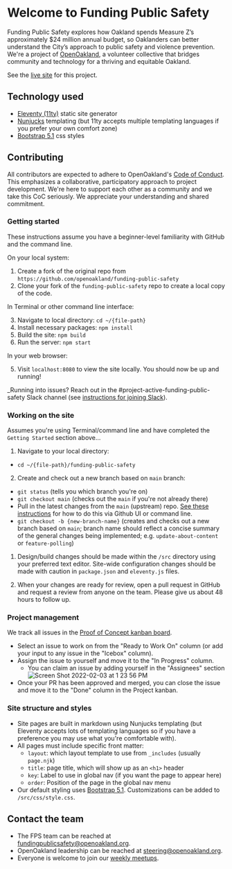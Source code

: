 # Welcome to Funding Public Safety

Funding Public Safety explores how Oakland spends Measure Z’s approximately $24 million annual budget, so Oaklanders can better understand the City’s approach to public safety and violence prevention. We're a project of [OpenOakland](https://openoakland.org), a volunteer collective that bridges community and technology for a thriving and equitable Oakland.

See the [live site](https://openoakland.github.io/funding-public-safety/) for this project.

## Technology used

- [Eleventy (11ty)](https://www.11ty.dev/) static site generator
- [Nunjucks](https://mozilla.github.io/nunjucks/templating.html) templating (but 11ty accepts multiple templating languages if you prefer your own comfort zone)
- [Bootstrap 5.1](https://getbootstrap.com/docs/5.1) css styles

## Contributing

All contributors are expected to adhere to OpenOakland's [Code of Conduct](https://openoakland.org/code-of-conduct/). This emphasizes a collaborative, participatory approach to project development. We're here to support each other as a community and we take this CoC seriously. We appreciate your understanding and shared commitment.

### Getting started

These instructions assume you have a beginner-level familiarity with GitHub and the command line.

On your local system:

1. Create a fork of the original repo from `https://github.com/openoakland/funding-public-safety`
2. Clone your fork of the `funding-public-safety` repo to create a local copy of the code.

In Terminal or other command line interface:

3. Navigate to local directory: `cd ~/{file-path}`
4. Install necessary packages: `npm install`
5. Build the site: `npm build`
6. Run the server: `npm start`

In your web browser:

5. Visit `localhost:8080` to view the site locally. You should now be up and running!

\_Running into issues? Reach out in the #project-active-funding-public-safety Slack channel (see [instructions for joining Slack](https://docs.google.com/document/d/1VWZQ_3ehP5j0IOTY0nJClvQPll3ivSkuAdh5YsOhO_U/edit)).

### Working on the site

Assumes you're using Terminal/command line and have completed the `Getting Started` section above...

1. Navigate to your local directory:

- `cd ~/{file-path}/funding-public-safety`

2. Create and check out a new branch based on `main` branch:

- `git status` (tells you which branch you're on)
- `git checkout main` (checks out the `main` if you're not already there)
- Pull in the latest changes from the `main` (upstream) repo. [See these instructions](https://docs.github.com/en/pull-requests/collaborating-with-pull-requests/working-with-forks/syncing-a-fork) for how to do this via Github UI or command line.
- `git checkout -b {new-branch-name}` (creates and checks out a new branch based on `main`; branch name should reflect a concise summary of the general changes being implemented; e.g. `update-about-content` or `feature-polling`)

1. Design/build changes should be made within the `/src` directory using your preferred text editor. Site-wide configuration changes should be made with caution in `package.json` and `eleventy.js` files.

2. When your changes are ready for review, open a pull request in GitHub and request a review from anyone on the team. Please give us about 48 hours to follow up.

### Project management

We track all issues in the [Proof of Concept kanban board](https://github.com/openoakland/funding-public-safety/projects/1).

- Select an issue to work on from the "Ready to Work On" column (or add your input to any issue in the "Icebox" column).
- Assign the issue to yourself and move it to the "In Progress" column.
  - You can claim an issue by adding yourself in the "Assignees" section
![Screen Shot 2022-02-03 at 1 23 56 PM](https://user-images.githubusercontent.com/68879246/152431364-03269f34-68e2-4a23-9a27-7af253c768a2.png)
- Once your PR has been approved and merged, you can close the issue and move it to the "Done" column in the Project kanban.





### Site structure and styles

- Site pages are built in markdown using Nunjucks templating (but Eleventy accepts lots of templating languages so if you have a preference you may use what you're comfortable with).
- All pages must include specific front matter:
  - `layout`: which layout template to use from `_includes` (usually `page.njk`)
  - `title`: page title, which will show up as an `<h1>` header
  - `key`: Label to use in global nav (if you want the page to appear here)
  - `order`: Position of the page in the global nav menu
- Our default styling uses [Bootstrap 5.1](https://getbootstrap.com/docs/5.1/). Customizations can be added to `/src/css/style.css`.

## Contact the team

- The FPS team can be reached at [fundingpublicsafety@openoakland.org](mailto:fundingpublicsafety@openoakland.org).
- OpenOakland leadership can be reached at [steering@openoakland.org](mailto:steering@openoakland.org).
- Everyone is welcome to join our [weekly meetups](https://www.meetup.com/openOakland/events).
